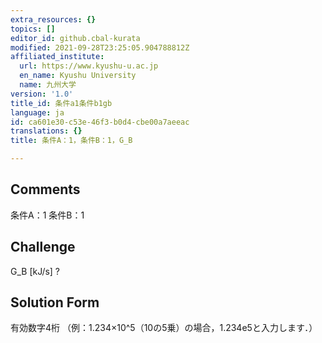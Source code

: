 ```yaml
---
extra_resources: {}
topics: []
editor_id: github.cbal-kurata
modified: 2021-09-28T23:25:05.904788812Z
affiliated_institute:
  url: https://www.kyushu-u.ac.jp
  en_name: Kyushu University
  name: 九州大学
version: '1.0'
title_id: 条件a1条件b1gb
language: ja
id: ca601e30-c53e-46f3-b0d4-cbe00a7aeeac
translations: {}
title: 条件A：1，条件B：1，G_B

---
```


## Comments
条件A：1
条件B：1

## Challenge
G_B [kJ/s] ?

## Solution Form
有効数字4桁
（例：1.234×10^5（10の5乗）の場合，1.234e5と入力します．）




